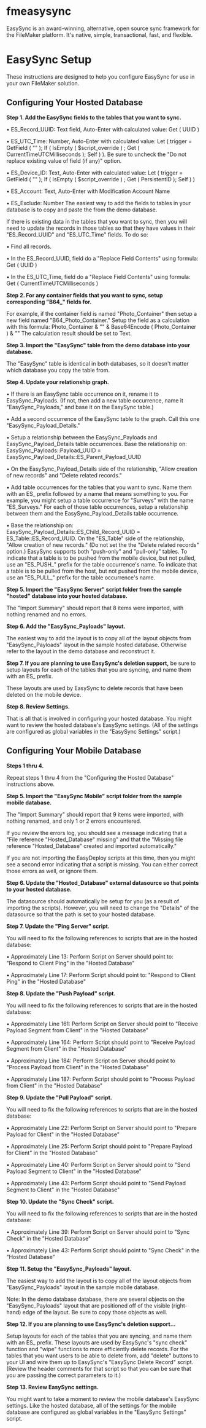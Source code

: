 # fmeasysync
EasySync is an award-winning, alternative, open source sync framework for the FileMaker platform. It's native, simple, transactional, fast, and flexible.



# EasySync Setup

These instructions are designed to help you configure EasySync for use in your own FileMaker solution.



## Configuring Your Hosted Database


**Step 1. Add the EasySync fields to the tables that you want to sync.**

• ES_Record_UUID: Text field, Auto-Enter with calculated value: Get ( UUID )

• ES_UTC_Time: Number, Auto-Enter with calculated value: Let ( trigger = GetField ( "" ); If ( IsEmpty ( $script_override ) ; Get ( CurrentTimeUTCMilliseconds ); Self ) ). Be sure to uncheck the "Do not replace existing value of field (if any)" option.

• ES_Device_ID: Text, Auto-Enter with calculated value: Let ( trigger = GetField ( "" ); If ( IsEmpty ( $script_override ) ; Get ( PersistentID ); Self ) )

• ES_Account: Text, Auto-Enter with Modification Account Name

• ES_Exclude: Number
The easiest way to add the fields to tables in your database is to copy and paste the from the demo database.

If there is existing data in the tables that you want to sync, then you will need to update the records in those tables so that they have values in their "ES_Record_UUID" and "ES_UTC_Time" fields. To do so:

• Find all records. 

• In the ES_Record_UUID, field do a "Replace Field Contents" using formula: Get ( UUID )

• In the ES_UTC_Time, field do a "Replace Field Contents" using formula: Get ( CurrentTimeUTCMilliseconds )


**Step 2. For any container fields that you want to sync, setup corresponding "B64_" fields for.**

For example, if the container field is named "Photo_Container" then setup a new field named "B64_Photo_Container." Setup the field as a calculation with this formula: Photo_Container & "<b64>" & Base64Encode ( Photo_Container ) & "</b64>" The calculation result should be set to Text.


**Step 3. Import the "EasySync" table from the demo database into your database.**

The "EasySync" table is identical in both databases, so it doesn't matter which database you copy the table from.


**Step 4. Update your relationship graph.**

• If there is an EasySync table occurrence on it, rename it to EasySync_Payloads. (If not, then add a new table occurrence, name it "EasySync_Payloads," and base it on the EasySync table.)

• Add a second occurrence of the EasySync table to the graph. Call this one "EasySync_Payload_Details."

• Setup a relationship between the EasySync_Payloads and EasySync_Payload_Details table occurrences. Base the relationship on: EasySync_Payloads::Payload_UUID = EasySync_Payload_Details::ES_Parent_Payload_UUID

• On the EasySync_Payload_Details side of the relationship, "Allow creation of new records" and "Delete related records."

• Add table occurrences for the tables that you want to sync. Name them with an ES_ prefix followed by a name that means something to you. For example, you might setup a table occurrence for "Surveys" with the name "ES_Surveys." For each of those table occurrences, setup a relationship between them and the EasySync_Payload_Details table occurrence.

• Base the relationship on: EasySync_Payload_Details::ES_Child_Record_UUID = ES_Table::ES_Record_UUID. On the "ES_Table" side of the relationship, "Allow creation of new records." (Do not set the the "Delete related records" option.)
EasySync supports both "push-only" and "pull-only" tables. To indicate that a table is to be pushed from the mobile device, but not pulled, use an "ES_PUSH_" prefix for the table occurrence's name. To indicate that a table is to be pulled from the host, but not pushed from the mobile device, use an "ES_PULL_" prefix for the table occurrence's name.


**Step 5. Import the "EasySync Server" script folder from the sample "hosted" database into your hosted database.**

The "Import Summary" should report that 8 items were imported, with nothing renamed and no errors.


**Step 6. Add the "EasySync_Payloads" layout.**

The easiest way to add the layout is to copy all of the layout objects from "EasySync_Payloads" layout in the sample hosted database. Otherwise refer to the layout in the demo database and reconstruct it.


**Step 7. If you are planning to use EasySync's deletion support,** be sure to setup layouts for each of the tables that you are syncing, and name them with an ES_ prefix.

These layouts are used by EasySync to delete records that have been deleted on the mobile device.


**Step 8. Review Settings.**

That is all that is involved in configuring your hosted database. You might want to review the hosted database's EasySync settings. (All of the settings are configured as global variables in the "EasySync Settings" script.)



## Configuring Your Mobile Database


**Steps 1 thru 4.**

Repeat steps 1 thru 4 from the "Configuring the Hosted Database" instructions above.


**Step 5. Import the "EasySync Mobile" script folder from the sample mobile database.**

The "Import Summary" should report that 9 items were imported, with nothing renamed, and only 1 or 2 errors encountered.

If you review the errors log, you should see a message indicating that a "File reference "Hosted_Database" missing" and that the "Missing file reference "Hosted_Database" created and imported automatically."

If you are not importing the EasyDeploy scripts at this time, then you might see a second error indicating that a script is missing. You can either correct those errors as well, or ignore them.


**Step 6. Update the "Hosted_Database" external datasource so that points to your hosted database.**

The datasource should automatically be setup for you (as a result of importing the scripts). However, you will need to change the "Details" of the datasource so that the path is set to your hosted database.


**Step 7. Update the "Ping Server" script.**

You will need to fix the following references to scripts that are in the hosted database:

• Approximately Line 13: Perform Script on Server should point to: "Respond to Client Ping" in the "Hosted Database"

• Approximately Line 17: Perform Script should point to: "Respond to Client Ping" in the "Hosted Database"


**Step 8. Update the "Push Payload" script.**

You will need to fix the following references to scripts that are in the hosted database:

• Approximately Line 161: Perform Script on Server should point to "Receive Payload Segment from Client" in the "Hosted Database"

• Approximately Line 164: Perform Script should point to "Receive Payload Segment from Client" in the "Hosted Database"

• Approximately Line 184: Perform Script on Server should point to "Process Payload from Client" in the "Hosted Database"

• Approximately Line 187: Perform Script should point to "Process Payload from Client" in the "Hosted Database"


**Step 9. Update the "Pull Payload" script.**

You will need to fix the following references to scripts that are in the hosted database:

• Approximately Line 22: Perform Script on Server should point to "Prepare Payload for Client" in the "Hosted Database"

• Approximately Line 25: Perform Script should point to "Prepare Payload for Client" in the "Hosted Database"

• Approximately Line 40: Perform Script on Server should point to "Send Payload Segment to Client" in the "Hosted Database"

• Approximately Line 43: Perform Script should point to "Send Payload Segment to Client" in the "Hosted Database"


**Step 10. Update the "Sync Check" script.**

You will need to fix the following references to scripts that are in the hosted database:

• Approximately Line 39: Perform Script on Server should point to "Sync Check" in the "Hosted Database"

• Approximately Line 43: Perform Script should point to "Sync Check" in the "Hosted Database"


**Step 11. Setup the "EasySync_Payloads" layout.**

The easiest way to add the layout is to copy all of the layout objects from "EasySync_Payloads" layout in the sample mobile database.

Note: In the demo database database, there are several objects on the "EasySync_Payloads" layout that are positioned off of the visible (right-hand) edge of the layout. Be sure to copy those objects as well.


**Step 12. If you are planning to use EasySync's deletion support...**

Setup layouts for each of the tables that you are syncing, and name them with an ES_ prefix. These layouts are used by EasySync's "sync check" function and "wipe" functions to more efficiently delete records. For the tables that you want users to be able to delete from, add "delete" buttons to your UI and wire them up to EasySync's "EasySync Delete Record" script. (Review the header comments for that script so that you can be sure that you are passing the correct parameters to it.)


**Step 13. Review EasySync settings.**

You might want to take a moment to review the mobile database's EasySync settings. Like the hosted database, all of the settings for the mobile database are configured as global variables in the "EasySync Settings" script.
